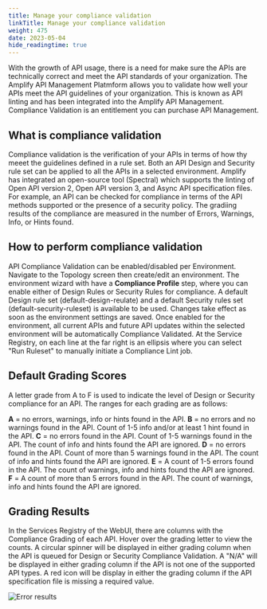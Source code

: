 ```yaml
---
title: Manage your compliance validation
linkTitle: Manage your compliance validation
weight: 475
date: 2023-05-04
hide_readingtime: true
---
```


With the growth of API usage, there is a need for make sure the APIs are technically correct and meet the API standards of your organization. 
The Amplify API Management Platmform allows you to validate how well your APIs meet the API guidelines of your organization.   This is known as API linting and has been integrated into the Amplify API Management.  Compliance Validation is an entitlement you can purchase API Management.  

## What is compliance validation

Compliance validation is the verification of your APIs in terms of how thy meeet the guidelines defined in a rule set.  Both an API Design and Security rule set can be applied to all the APIs in a selected environment.  Amplify has integrated an open-source tool (Spectral) which supports the linting of Open API version 2, Open API version 3, and Async API specification files.
For example, an API can be checked for compliance in terms of the API methods supported or the presence of a security policy.  The gradiing results of the compliance are measured in the number of Errors, Warnings, Info, or Hints found.

## How to perform compliance validation

API Compliance Validation can be enabled/disabled per Environment.   Navigate to the Topology screen then create/edit an environment.   The environment wizard with have a **Compliance Profile** step, where you can enable either of Design Rules or Security Rules for compliance.   A default Design rule set (default-design-reulate) and a default Security rules set (default-security-ruleset) is available to be used.  Changes take effect as soon as the environment settings are saved.
Once enabled for the environment, all current APIs and future API updates within the selected environment will be automatically Compliance Validated.
At the Service Registry, on each line at the far right is an ellipsis where you can select "Run Ruleset" to manually initiate a Compliance Lint job.

## Default Grading Scores

A letter grade from A to F is used to indicate the level of Design or Security compliance for an API.   The ranges for each grading are as follows:

**A** = no errors, warnings, info or hints found in the API.
**B** = no errors and no warnings found in the API.  Count of 1-5 info and/or at least 1 hint found in the API.
**C** = no errors found in the API.   Count of 1-5 warnings found in the API.   The count of info and hints found the API are ignored.
**D** = no errors found in the API.   Count of more than 5 warnings found in the API.   The count of info and hints found the API are ignored.
**E** = A count of 1-5 errors found in the API.  The count of warnings, info and hints found the API are ignored.
**F** = A count of more than 5 errors found in the API.  The count of warnings, info and hints found the API are ignored.

## Grading Results

In the Services Registry of the WebUI, there are columns with the Compliance Grading of each API.   Hover over the grading letter to view the counts.
A circular spinner will be displayed in either grading column when the API is queued for Design or Security Compliance Validation.
A "N/A" will be displayed in either grading column if the API is not one of the supported API types. 
A red icon will be display in either the grading column if the API specification file is missing a required value.

![Error results](/Images/compliance/error_results.png)

